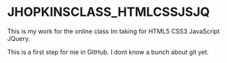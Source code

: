 # JHOPKINSCLASS_HTMLCSSJSJQ
This is my work for the online class Im taking for HTML5 CSS3 JavaScript JQuery.

This is a first step for me in GitHub. I dont know a bunch about git yet. 
